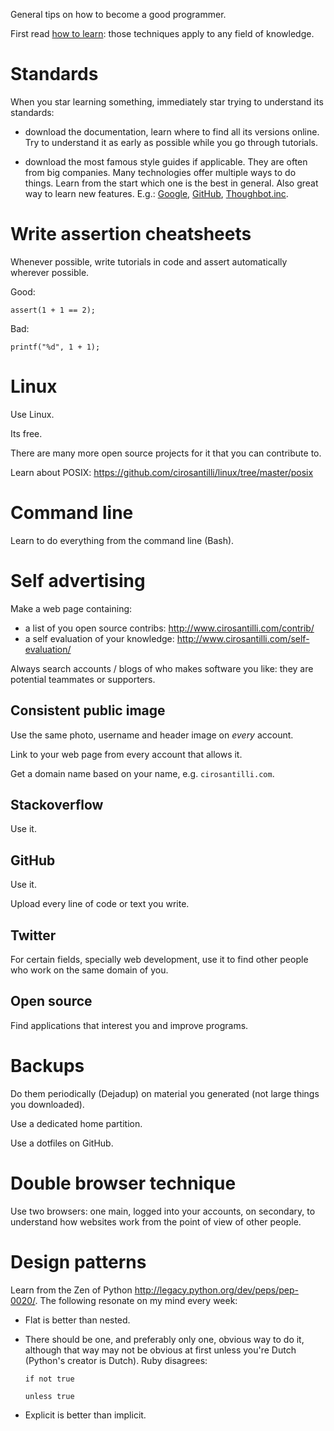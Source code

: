 General tips on how to become a good programmer.

First read [how to learn](how-to-learn.md): those techniques apply to any field of knowledge.

# Standards

When you star learning something, immediately star trying to understand its standards:

- download the documentation, learn where to find all its versions online.
    Try to understand it as early as possible while you go through tutorials.

- download the most famous style guides if applicable.
    They are often from big companies. Many technologies offer multiple ways to do things.
    Learn from the start which one is the best in general.  Also great way to learn new features.
    E.g.: [Google](http://google-styleguide.googlecode.com/), [GitHub](https://github.com/styleguide),
    [Thoughbot.inc](https://github.com/thoughtbot/guides).

# Write assertion cheatsheets

Whenever possible, write tutorials in code and assert automatically wherever possible.

Good:

    assert(1 + 1 == 2);

Bad:

    printf("%d", 1 + 1);

# Linux

Use Linux.

Its free.

There are many more open source projects for it that you can contribute to.

Learn about POSIX: <https://github.com/cirosantilli/linux/tree/master/posix>

# Command line

Learn to do everything from the command line (Bash).

# Self advertising

Make a web page containing:

- a list of you open source contribs: <http://www.cirosantilli.com/contrib/>
- a self evaluation of your knowledge: <http://www.cirosantilli.com/self-evaluation/>

Always search accounts / blogs of who makes software you like:
they are potential teammates or supporters.

## Consistent public image

Use the same photo, username and header image on *every* account.

Link to your web page from every account that allows it.

Get a domain name based on your name, e.g. `cirosantilli.com`.

## Stackoverflow

Use it.

## GitHub

Use it.

Upload every line of code or text you write.

## Twitter

For certain fields, specially web development, use it to find other people who work on the same domain of you.

## Open source

Find applications that interest you and improve programs.

# Backups

Do them periodically (Dejadup) on material you generated (not large things you downloaded).

Use a dedicated home partition.

Use a dotfiles on GitHub.

# Double browser technique

Use two browsers: one main, logged into your accounts, on secondary,
to understand how websites work from the point of view of other people.

# Design patterns

Learn from the Zen of Python <http://legacy.python.org/dev/peps/pep-0020/>.
The following resonate on my mind every week:

-   Flat is better than nested.

-   There should be one, and preferably only one, obvious way to do it,
    although that way may not be obvious at first unless you're Dutch (Python's creator is Dutch).
    Ruby disagrees:

        if not true

        unless true

-   Explicit is better than implicit.
